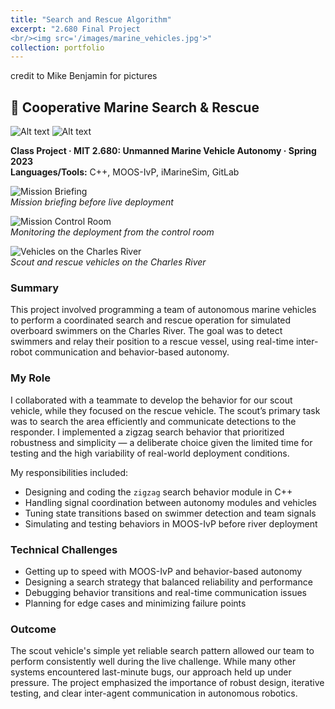 ```yaml
---
title: "Search and Rescue Algorithm"
excerpt: "2.680 Final Project
<br/><img src='/images/marine_vehicles.jpg'>"
collection: portfolio
---
```

credit to Mike Benjamin for pictures
## 🛟 Cooperative Marine Search & Rescue  

<img title="a title" alt="Alt text" src="/images/marine_lookin.jpg">
<img title="a title" alt="Alt text" src="/images/marine_briefing.jpg">

**Class Project · MIT 2.680: Unmanned Marine Vehicle Autonomy · Spring 2023**  
**Languages/Tools:** C++, MOOS-IvP, iMarineSim, GitLab

![Mission Briefing](assets/marine_autonomy_briefing.jpg)  
*Mission briefing before live deployment*

![Mission Control Room](assets/marine_autonomy_controlroom.jpg)  
*Monitoring the deployment from the control room*

![Vehicles on the Charles River](assets/marine_autonomy_vehicles.jpg)  
*Scout and rescue vehicles on the Charles River*

### Summary  
This project involved programming a team of autonomous marine vehicles to perform a coordinated search and rescue operation for simulated overboard swimmers on the Charles River. The goal was to detect swimmers and relay their position to a rescue vessel, using real-time inter-robot communication and behavior-based autonomy.

### My Role  
I collaborated with a teammate to develop the behavior for our scout vehicle, while they focused on the rescue vehicle. The scout’s primary task was to search the area efficiently and communicate detections to the responder. I implemented a zigzag search behavior that prioritized robustness and simplicity — a deliberate choice given the limited time for testing and the high variability of real-world deployment conditions.

My responsibilities included:
- Designing and coding the `zigzag` search behavior module in C++
- Handling signal coordination between autonomy modules and vehicles
- Tuning state transitions based on swimmer detection and team signals
- Simulating and testing behaviors in MOOS-IvP before river deployment

### Technical Challenges  
- Getting up to speed with MOOS-IvP and behavior-based autonomy
- Designing a search strategy that balanced reliability and performance
- Debugging behavior transitions and real-time communication issues
- Planning for edge cases and minimizing failure points

### Outcome  
The scout vehicle's simple yet reliable search pattern allowed our team to perform consistently well during the live challenge. While many other systems encountered last-minute bugs, our approach held up under pressure. The project emphasized the importance of robust design, iterative testing, and clear inter-agent communication in autonomous robotics.
